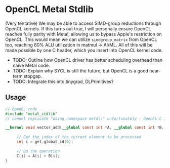 # OpenCL Metal Stdlib

(Very tentative) We may be able to access SIMD-group reductions through OpenCL kernels. If this turns out true, I will personally ensure OpenCL reaches fully parity with Metal, allowing us to bypass Apple's restriction on OpenCL. This would mean we can utilize `simdgroup_matrix` from OpenCL too, reaching 80% ALU utilization in matmul -> AI/ML. All of this will be made possible by one C header, which you insert into OpenCL kernel code.
- TODO: Outline how OpenCL driver has better scheduling overhead than naive Metal code.
- TODO: Explain why SYCL is still the future, but OpenCL is a good near-term stopgap.
- TODO: Integrate this into tinygrad, DLPrimitives?

## Usage

```opencl
// OpenCL code
#include "metal_stdlib"
// cannot replicate "using namespace metal;" unfortunately - OpenCL C is not C++

__kernel void vector_add(__global const int *A, __global const int *B, __global int *C) {
  
     // Get the index of the current element to be processed
     int i = get_global_id(0);
  
     // Do the operation
     C[i] = A[i] + B[i];
}
```
